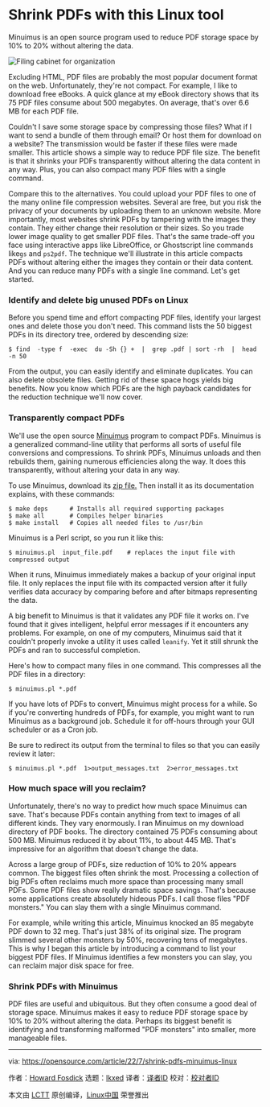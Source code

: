[#]: subject: "Shrink PDFs with this Linux tool"
[#]: via: "https://opensource.com/article/22/7/shrink-pdfs-minuimus-linux"
[#]: author: "Howard Fosdick https://opensource.com/users/howtech"
[#]: collector: "lkxed"
[#]: translator: " "
[#]: reviewer: " "
[#]: publisher: " "
[#]: url: " "

Shrink PDFs with this Linux tool
======
Minuimus is an open source program used to reduce PDF storage space by 10% to 20% without altering the data.

![Filing cabinet for organization][1]

Excluding HTML, PDF files are probably the most popular document format on the web. Unfortunately, they're not compact. For example, I like to download free eBooks. A quick glance at my eBook directory shows that its 75 PDF files consume about 500 megabytes. On average, that's over 6.6 MB for each PDF file.

Couldn't I save some storage space by compressing those files? What if I want to send a bundle of them through email? Or host them for download on a website? The transmission would be faster if these files were made smaller. This article shows a simple way to reduce PDF file size. The benefit is that it shrinks your PDFs transparently without altering the data content in any way. Plus, you can also compact many PDF files with a single command.

Compare this to the alternatives. You could upload your PDF files to one of the many online file compression websites. Several are free, but you risk the privacy of your documents by uploading them to an unknown website. More importantly, most websites shrink PDFs by tampering with the images they contain. They either change their resolution or their sizes. So you trade lower image quality to get smaller PDF files. That's the same trade-off you face using interactive apps like LibreOffice, or Ghostscript line commands like`gs` and `ps2pdf`. The technique we'll illustrate in this article compacts PDFs without altering either the images they contain or their data content. And you can reduce many PDFs with a single line command. Let's get started.

### Identify and delete big unused PDFs on Linux

Before you spend time and effort compacting PDF files, identify your largest ones and delete those you don't need. This command lists the 50 biggest PDFs in its directory tree, ordered by descending size:

```
$ find  -type f  -exec  du -Sh {} +  |  grep .pdf | sort -rh  |  head -n 50
```

From the output, you can easily identify and eliminate duplicates. You can also delete obsolete files. Getting rid of these space hogs yields big benefits. Now you know which PDFs are the high payback candidates for the reduction technique we'll now cover.

### Transparently compact PDFs

We'll use the open source [Minuimus][2] program to compact PDFs. Minuimus is a generalized command-line utility that performs all sorts of useful file conversions and compressions. To shrink PDFs, Minuimus unloads and then rebuilds them, gaining numerous efficiencies along the way. It does this transparently, without altering your data in any way.

To use Minuimus, download its [zip file.][3] Then install it as its documentation explains, with these commands:

```
$ make deps      # Installs all required supporting packages
$ make all       # Compiles helper binaries
$ make install   # Copies all needed files to /usr/bin
```

Minuimus is a Perl script, so you run it like this:

```
$ minuimus.pl  input_file.pdf    # replaces the input file with compressed output
```

When it runs, Minuimus immediately makes a backup of your original input file. It only replaces the input file with its compacted version after it fully verifies data accuracy by comparing before and after bitmaps representing the data.

A big benefit to Minuimus is that it validates any PDF file it works on. I've found that it gives intelligent, helpful error messages if it encounters any problems. For example, on one of my computers, Minuimus said that it couldn't properly invoke a utility it uses called `leanify`. Yet it still shrunk the PDFs and ran to successful completion.

Here's how to compact many files in one command. This compresses all the PDF files in a directory:

```
$ minuimus.pl *.pdf
```

If you have lots of PDFs to convert, Minuimus might process for a while. So if you're converting hundreds of PDFs, for example, you might want to run Minuimus as a background job. Schedule it for off-hours through your GUI scheduler or as a Cron job.

Be sure to redirect its output from the terminal to files so that you can easily review it later:

```
$ minuimus.pl *.pdf  1>output_messages.txt  2>error_messages.txt
```

### How much space will you reclaim?

Unfortunately, there's no way to predict how much space Minuimus can save. That's because PDFs contain anything from text to images of all different kinds. They vary enormously. I ran Minuimus on my download directory of PDF books. The directory contained 75 PDFs consuming about 500 MB. Minuimus reduced it by about 11%, to about 445 MB. That's impressive for an algorithm that doesn't change the data.

Across a large group of PDFs, size reduction of 10% to 20% appears common. The biggest files often shrink the most. Processing a collection of big PDFs often reclaims much more space than processing many small PDFs. Some PDF files show really dramatic space savings. That's because some applications create absolutely hideous PDFs. I call those files "PDF monsters." You can slay them with a single Minuimus command.

For example, while writing this article, Minuimus knocked an 85 megabyte PDF down to 32 meg. That's just 38% of its original size. The program slimmed several other monsters by 50%, recovering tens of megabytes. This is why I began this article by introducing a command to list your biggest PDF files. If Minuimus identifies a few monsters you can slay, you can reclaim major disk space for free.

### Shrink PDFs with Minuimus

PDF files are useful and ubiquitous. But they often consume a good deal of storage space. Minuimus makes it easy to reduce PDF storage space by 10% to 20% without altering the data. Perhaps its biggest benefit is identifying and transforming malformed "PDF monsters" into smaller, more manageable files.

--------------------------------------------------------------------------------

via: https://opensource.com/article/22/7/shrink-pdfs-minuimus-linux

作者：[Howard Fosdick][a]
选题：[lkxed][b]
译者：[译者ID](https://github.com/译者ID)
校对：[校对者ID](https://github.com/校对者ID)

本文由 [LCTT](https://github.com/LCTT/TranslateProject) 原创编译，[Linux中国](https://linux.cn/) 荣誉推出

[a]: https://opensource.com/users/howtech
[b]: https://github.com/lkxed
[1]: https://opensource.com/sites/default/files/lead-images/files_documents_organize_letter.png
[2]: http://birds-are-nice.me/software/minuimus.html
[3]: http://birds-are-nice.me/software/minuimus.zip
